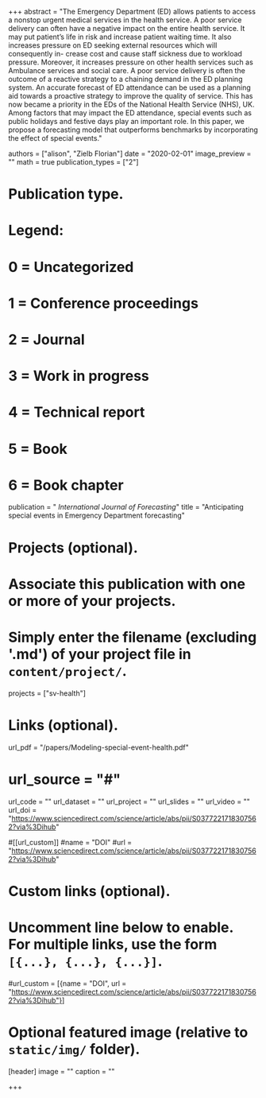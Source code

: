 +++
abstract = "The Emergency Department (ED) allows patients to access a nonstop urgent medical services in the health service. A poor service delivery can often have a negative impact on the entire health service. It may put patient’s life in risk and increase patient waiting time. It also increases pressure on ED seeking external resources which will consequently in- crease cost and cause staff sickness due to workload pressure. Moreover, it increases pressure on other health services such as Ambulance services and social care. A poor service delivery is often the outcome of a reactive strategy to a chaining demand in the ED planning system. An accurate forecast of ED attendance can be used as a planning aid towards a proactive strategy to improve the quality of service. This has now became a priority in the EDs of the National Health Service (NHS), UK. Among factors that may impact the ED attendance, special events such as public holidays and festive days play an important role. In this paper, we propose a forecasting model that outperforms benchmarks by incorporating the effect of special events."

authors = ["alison", "Zielb Florian"]
date = "2020-02-01"
image_preview = ""
math = true
publication_types = ["2"]
# Publication type.
# Legend:
# 0 = Uncategorized
# 1 = Conference proceedings
# 2 = Journal
# 3 = Work in progress
# 4 = Technical report
# 5 = Book
# 6 = Book chapter
publication = " *International Journal of Forecasting*"
title = "Anticipating special events in Emergency Department forecasting"
# Projects (optional).
#   Associate this publication with one or more of your projects.
#   Simply enter the filename (excluding '.md') of your project file in `content/project/`.
projects = ["sv-health"]

# Links (optional).
url_pdf = "/papers/Modeling-special-event-health.pdf"
# url_source = "#"
url_code = ""
url_dataset = ""
url_project = ""
url_slides = ""
url_video = ""
url_doi = "https://www.sciencedirect.com/science/article/abs/pii/S0377221718307562?via%3Dihub"

#[[url_custom]]
#name = "DOI"
#url = "https://www.sciencedirect.com/science/article/abs/pii/S0377221718307562?via%3Dihub"


# Custom links (optional).
#   Uncomment line below to enable. For multiple links, use the form `[{...}, {...}, {...}]`.
#url_custom = [{name = "DOI", url = "https://www.sciencedirect.com/science/article/abs/pii/S0377221718307562?via%3Dihub"}]


# Optional featured image (relative to `static/img/` folder).
[header]
image = ""
caption = ""

+++